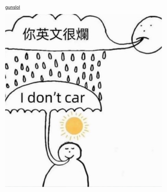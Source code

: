 

[gunslol](https://guns.lol/forger)


![image alt](https://github.com/Iavamotive/Iavamotive/blob/1b27041810fc7928d5b75e3e0045cc33c7387c82/idontcar.jpg)
